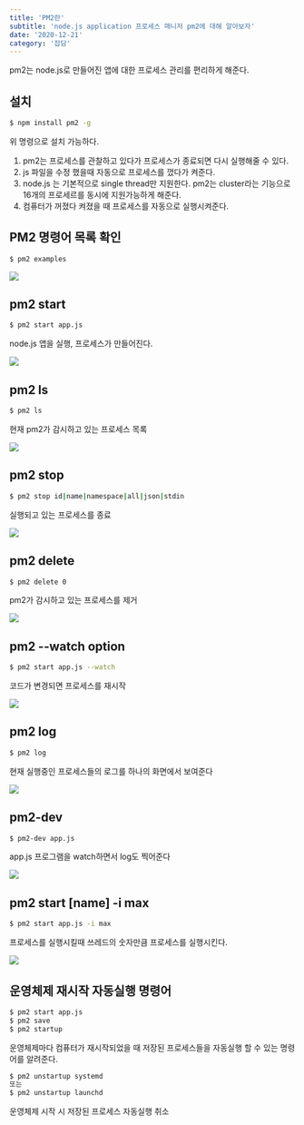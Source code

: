 ```yaml
---
title: 'PM2란'
subtitle: 'node.js application 프로세스 매니저 pm2에 대해 알아보자'
date: '2020-12-21'
category: '잡담'
---
```


pm2는 node.js로 만들어진 앱에 대한 프로세스 관리를 편리하게 해준다.

## 설치

```zsh
$ npm install pm2 -g
```

위 명령으로 설치 가능하다.

1. pm2는 프로세스를 관찰하고 있다가 프로세스가 종료되면 다시 실행해줄 수 있다.
2. js 파일을 수정 했을때 자동으로 프로세스를 껐다가 켜준다.
3. node.js 는 기본적으로 single thread만 지원한다. pm2는 cluster라는 기능으로 16개의 프로세르를 동시에 지원가능하게 해준다.
4. 컴퓨터가 꺼졌다 켜졌을 때 프로세스를 자동으로 실행시켜준다.

## PM2 명령어 목록 확인

```zsh
$ pm2 examples
```

![](https://images.velog.io/images/hojin9622/post/afdc25c5-6ddb-42fc-a7c6-5e8c01796793/Screen%20Shot%202020-12-25%20at%209.49.08%20PM.png)

## pm2 start

```zsh
$ pm2 start app.js
```

node.js 앱을 실행, 프로세스가 만들어진다.

![](https://images.velog.io/images/hojin9622/post/148681d9-57dc-4c8c-8313-4fbace77588f/Screen%20Shot%202020-12-25%20at%209.49.59%20PM.png)

## pm2 ls

```zsh
$ pm2 ls
```

현재 pm2가 감시하고 있는 프로세스 목록

![](https://images.velog.io/images/hojin9622/post/ad2e3218-cb99-43cb-838a-efab54f5350e/Screen%20Shot%202020-12-25%20at%209.51.38%20PM.png)

## pm2 stop

```zsh
$ pm2 stop id|name|namespace|all|json|stdin
```

실행되고 있는 프로세스를 종료

![](https://images.velog.io/images/hojin9622/post/0a68a081-92e4-44a6-a7ea-07d2cd3038b1/Screen%20Shot%202020-12-25%20at%209.52.17%20PM.png)

## pm2 delete

```zsh
$ pm2 delete 0
```

pm2가 감시하고 있는 프로세스를 제거

![](https://images.velog.io/images/hojin9622/post/79d37aa0-0fca-4510-88cc-188a9c8a9aa6/Screen%20Shot%202020-12-25%20at%209.52.50%20PM.png)

## pm2 --watch option

```zsh
$ pm2 start app.js --watch
```

코드가 변경되면 프로세스를 재시작

![](https://images.velog.io/images/hojin9622/post/7b96668e-4edf-4467-b6f5-f5bd5342e597/Screen%20Shot%202020-12-25%20at%209.53.18%20PM.png)

## pm2 log

```zsh
$ pm2 log
```

현재 실행중인 프로세스들의 로그를 하나의 화면에서 보여준다

![](https://images.velog.io/images/hojin9622/post/b9f451da-4056-4222-a300-0cac6ce4be7c/Screen%20Shot%202020-12-25%20at%209.53.57%20PM.png)

## pm2-dev

```zsh
$ pm2-dev app.js
```

app.js 프로그램을 watch하면서 log도 찍어준다

![](https://images.velog.io/images/hojin9622/post/273ec968-1bab-4062-a931-919e2f51e393/Screen%20Shot%202020-12-25%20at%209.55.50%20PM.png)

## pm2 start [name] -i max

```zsh
$ pm2 start app.js -i max
```

프로세스를 실행시킬때 쓰레드의 숫자만큼 프로세스를 실행시킨다.

![](https://images.velog.io/images/hojin9622/post/336b5a84-9949-4eb2-983e-f2e9708e6d09/Screen%20Shot%202020-12-25%20at%209.56.34%20PM.png)

## 운영체제 재시작 자동실행 명령어

```zsh
$ pm2 start app.js
$ pm2 save
$ pm2 startup
```

운영체제마다 컴퓨터가 재시작되었을 때 저장된 프로세스들을 자동실행 할 수 있는 명령어를 알려준다.

```zsh
$ pm2 unstartup systemd
또는
$ pm2 unstartup launchd
```

운영체제 시작 시 저장된 프로세스 자동실행 취소
